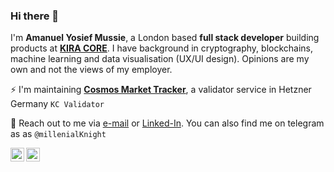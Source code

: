 ### Hi there 👋
I'm **Amanuel Yosief Mussie**, a London based **full stack developer** building products at [**KIRA CORE**](https://kira.network/).
I have background in cryptography, blockchains, machine learning and data visualisation (UX/UI design).
Opinions are my own and not the views of my employer.


⚡ I'm maintaining [**Cosmos Market Tracker**](https://cosmos-cap.com/), a validator service in Hetzner Germany `KC Validator`

💬 Reach out to me via [e-mail](amenuelmussie@gmail.com) or [Linked-In](https://uk.linkedin.com/in/amanuel-mussie).
You can also find me on telegram as as `@millenialKnight`


<a href="https://twitter.com/amanuel_yosief">
  <img align="left" alt="Abhishek Naidu | Twitter" width="22px" src="https://raw.githubusercontent.com/peterthehan/peterthehan/master/assets/twitter.svg" />
</a>
<a href="https://www.linkedin.com/in/abhisheknaiidu/">
  <img align="left" alt="Abhishek's LinkedIN" width="22px" src="https://raw.githubusercontent.com/peterthehan/peterthehan/master/assets/linkedin.svg" />
</a>

<!--
**AmanuelYosief/AmanuelYosief** is a ✨ _special_ ✨ repository because its `README.md` (this file) appears on your GitHub profile.

Here are some ideas to get you started:

- 🔭 I’m currently working on ...
- 🌱 I’m currently learning ...
- 👯 I’m looking to collaborate on ...
- 🤔 I’m looking for help with ...
- 💬 Ask me about ...
- 📫 How to reach me: ...
- 😄 Pronouns: ...
- ⚡ Fun fact: ...
-->


